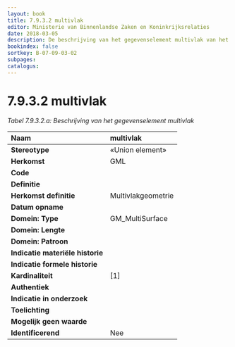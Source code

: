 ```yaml
---
layout: book
title: 7.9.3.2 multivlak
editor: Ministerie van Binnenlandse Zaken en Koninkrijksrelaties
date: 2018-03-05
description: De beschrijving van het gegevenselement multivlak van het samengestelde attribuut vlakOfMultivlak.
bookindex: false
sortkey: B-07-09-03-02
subpages:
catalogus:
---
```


# 7.9.3.2 multivlak

_Tabel 7.9.3.2.a: Beschrijving van het gegevenselement multivlak_

| Naam | multivlak |
| :--- | :--- |
| **Stereotype** | «Union element» |
| **Herkomst** | GML |
| **Code** | |
| **Definitie** | |
| **Herkomst definitie** | Multivlakgeometrie |
| **Datum opname** | |
| **Domein: Type** | GM\_MultiSurface |
| **Domein: Lengte** | |
| **Domein: Patroon** | |
| **Indicatie materiële historie** | |
| **Indicatie formele historie** | |
| **Kardinaliteit** | \[1\] |
| **Authentiek** | |
| **Indicatie in onderzoek** | |
| **Toelichting** | |
| **Mogelijk geen waarde** | |
| **Identificerend** | Nee |
